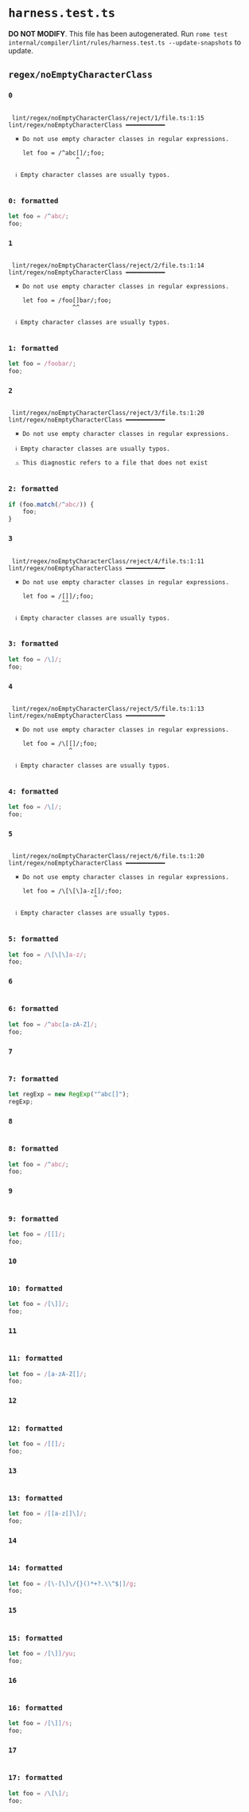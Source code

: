 # `harness.test.ts`

**DO NOT MODIFY**. This file has been autogenerated. Run `rome test internal/compiler/lint/rules/harness.test.ts --update-snapshots` to update.

## `regex/noEmptyCharacterClass`

### `0`

```

 lint/regex/noEmptyCharacterClass/reject/1/file.ts:1:15 lint/regex/noEmptyCharacterClass ━━━━━━━━━━━

  ✖ Do not use empty character classes in regular expressions.

    let foo = /^abc[]/;foo;
                   ^

  ℹ Empty character classes are usually typos.


```

### `0: formatted`

```ts
let foo = /^abc/;
foo;

```

### `1`

```

 lint/regex/noEmptyCharacterClass/reject/2/file.ts:1:14 lint/regex/noEmptyCharacterClass ━━━━━━━━━━━

  ✖ Do not use empty character classes in regular expressions.

    let foo = /foo[]bar/;foo;
                  ^^

  ℹ Empty character classes are usually typos.


```

### `1: formatted`

```ts
let foo = /foobar/;
foo;

```

### `2`

```

 lint/regex/noEmptyCharacterClass/reject/3/file.ts:1:20 lint/regex/noEmptyCharacterClass ━━━━━━━━━━━

  ✖ Do not use empty character classes in regular expressions.

  ℹ Empty character classes are usually typos.

  ⚠ This diagnostic refers to a file that does not exist


```

### `2: formatted`

```ts
if (foo.match(/^abc/)) {
	foo;
}

```

### `3`

```

 lint/regex/noEmptyCharacterClass/reject/4/file.ts:1:11 lint/regex/noEmptyCharacterClass ━━━━━━━━━━━

  ✖ Do not use empty character classes in regular expressions.

    let foo = /[]]/;foo;
               ^^

  ℹ Empty character classes are usually typos.


```

### `3: formatted`

```ts
let foo = /\]/;
foo;

```

### `4`

```

 lint/regex/noEmptyCharacterClass/reject/5/file.ts:1:13 lint/regex/noEmptyCharacterClass ━━━━━━━━━━━

  ✖ Do not use empty character classes in regular expressions.

    let foo = /\[[]/;foo;
                 ^

  ℹ Empty character classes are usually typos.


```

### `4: formatted`

```ts
let foo = /\[/;
foo;

```

### `5`

```

 lint/regex/noEmptyCharacterClass/reject/6/file.ts:1:20 lint/regex/noEmptyCharacterClass ━━━━━━━━━━━

  ✖ Do not use empty character classes in regular expressions.

    let foo = /\[\[\]a-z[]/;foo;
                        ^

  ℹ Empty character classes are usually typos.


```

### `5: formatted`

```ts
let foo = /\[\[\]a-z/;
foo;

```

### `6`

```

```

### `6: formatted`

```ts
let foo = /^abc[a-zA-Z]/;
foo;

```

### `7`

```

```

### `7: formatted`

```ts
let regExp = new RegExp("^abc[]");
regExp;

```

### `8`

```

```

### `8: formatted`

```ts
let foo = /^abc/;
foo;

```

### `9`

```

```

### `9: formatted`

```ts
let foo = /[[]/;
foo;

```

### `10`

```

```

### `10: formatted`

```ts
let foo = /[\]]/;
foo;

```

### `11`

```

```

### `11: formatted`

```ts
let foo = /[a-zA-Z[]/;
foo;

```

### `12`

```

```

### `12: formatted`

```ts
let foo = /[[]/;
foo;

```

### `13`

```

```

### `13: formatted`

```ts
let foo = /[[a-z[]\]/;
foo;

```

### `14`

```

```

### `14: formatted`

```ts
let foo = /[\-[\]\/{}()*+?.\\^$|]/g;
foo;

```

### `15`

```

```

### `15: formatted`

```ts
let foo = /[\]]/yu;
foo;

```

### `16`

```

```

### `16: formatted`

```ts
let foo = /[\]]/s;
foo;

```

### `17`

```

```

### `17: formatted`

```ts
let foo = /\[\]/;
foo;

```
